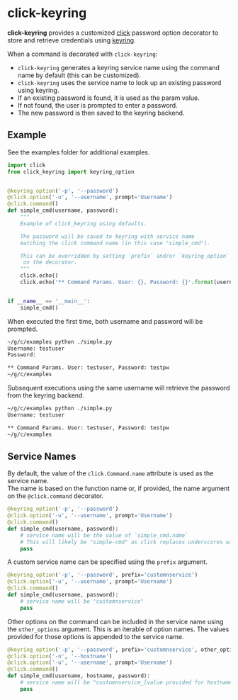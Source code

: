 # click-keyring

**click-keyring** provides a customized [click](https://click.palletsprojects.com) password option decorator to store and retrieve credentials using [keyring](https://keyring.readthedocs.io/en/latest/).

When a command is decorated with `click-keyring`:
* `click-keyring` generates a keyring service name using the command name by default (this can be customized).
* `click-keyring` uses the service name to look up an existing password using keyring.
* If an existing password is found, it is used as the param value.
* If not found, the user is prompted to enter a password.
* The new password is then saved to the keyring backend.

## Example
See the examples folder for additional examples.

```python
import click
from click_keyring import keyring_option


@keyring_option('-p', '--password')
@click.option('-u', '--username', prompt='Username')
@click.command()
def simple_cmd(username, password):
    """
    Example of click_keyring using defaults.

    The password will be saved to keyring with service name
    matching the click command name (in this case "simple_cmd").

    This can be overridden by setting `prefix` and/or `keyring_option`
     on the decorator.
    """
    click.echo()
    click.echo('** Command Params. User: {}, Password: {}'.format(username, password))


if __name__ == '__main__':
    simple_cmd()
```

When executed the first time, both username and password will be prompted.

```bash
~/g/c/examples python ./simple.py
Username: testuser
Password:

** Command Params. User: testuser, Password: testpw
~/g/c/examples
```

Subsequent executions using the same username will retrieve the password from the keyring backend.

```bash
~/g/c/examples python ./simple.py
Username: testuser

** Command Params. User: testuser, Password: testpw
~/g/c/examples
```

## Service Names
By default, the value of the `click.Command.name` attribute is used as the service name.  
The name is based on the function name or, if provided, the name argument on the `@click.command` decorator.

```python
@keyring_option('-p', '--password')
@click.option('-u', '--username', prompt='Username')
@click.command()
def simple_cmd(username, password):
    # service name will be the value of `simple_cmd.name`
    # This will likely be "simple-cmd" as click replaces underscores with hyphens.
    pass
```

A custom service name can be specified using the `prefix` argument.

```python
@keyring_option('-p', '--password', prefix='customnservice')
@click.option('-u', '--username', prompt='Username')
@click.command()
def simple_cmd(username, password):
    # service name will be "customnservice"
    pass
```

Other options on the command can be included in the service name using the `other_options` argument. 
This is an iterable of option names.  The values provided for those options is appended to the service name. 

```python
@keyring_option('-p', '--password', prefix='customnservice', other_options=('hostname',))
@click.option('-n', '--hostname')
@click.option('-u', '--username', prompt='Username')
@click.command()
def simple_cmd(username, hostname, password):
    # service name will be "customnservice_[value provided for hostname]"
    pass
```


